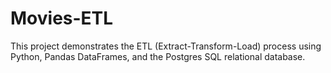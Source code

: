 # Movies-ETL
This project demonstrates the ETL (Extract-Transform-Load) process using Python, Pandas DataFrames, and the Postgres SQL relational database.
